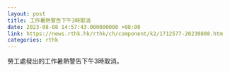 ```yaml
---
layout: post
title: 工作暑熱警告下午3時取消
date: 2023-08-08 14:57:43.000000000 +08:00
link: https://news.rthk.hk/rthk/ch/component/k2/1712577-20230808.htm
categories: rthk
---
```


勞工處發出的工作暑熱警告下午3時取消。
